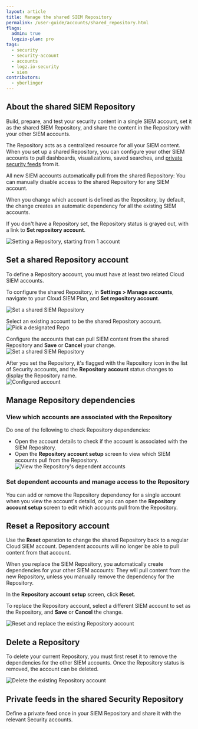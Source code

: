 ```yaml
---
layout: article
title: Manage the shared SIEM Repository
permalink: /user-guide/accounts/shared_repository.html
flags:
  admin: true
  logzio-plan: pro
tags:
  - security
  - security-account
  - accounts
  - logz.io-security
  - siem
contributors:
  - yberlinger
---
```


## About the shared SIEM Repository 

Build, prepare, and test your security content in a single SIEM account, set it as the shared SIEM Repository, and share the content in the Repository with your other SIEM accounts.

The Repository acts as a centralized resource for all your SIEM content. When you set up a shared Repository, you can configure your other SIEM accounts to pull dashboards, visualizations, saved searches, and [private security feeds](/user-guide/cloud-siem/private-feeds) from it. 

All new SIEM accounts automatically pull from the shared Repository: You can manually disable access to the shared Repository for any SIEM account.

When you change which account is defined as the Repository, by default, the change creates an automatic dependency for all the existing SIEM accounts. 

If you don't have a Repository set, the Repository status is grayed out, with a link to **Set repository account**. 

![Setting a Repository, starting from 1 account](https://dytvr9ot2sszz.cloudfront.net/logz-docs/accounts/repo-setup_start_from_1acct.gif)

<!--WIP placeholder for shared Repository topic WIIFM  -->

## Set a shared Repository account
To define a Repository account, you must have at least two related Cloud SIEM accounts.

To configure the shared Repository, in **Settings > Manage accounts**, navigate to your Cloud SIEM Plan, and **Set repository account**.


![Set a shared SIEM Repository](https://dytvr9ot2sszz.cloudfront.net/logz-docs/accounts/repo_set-account.png)

Select an existing account to be the shared Repository account.
![Pick a designated Repo](https://dytvr9ot2sszz.cloudfront.net/logz-docs/accounts/repo_picklist.gif) 

Configure the accounts that can pull SIEM content from the shared Repository and **Save** or **Cancel** your change. 
![Set a shared SIEM Repository ](https://dytvr9ot2sszz.cloudfront.net/logz-docs/accounts/repo_dependent_accts.png)

After you set the Repository, it's flagged with the Repository icon <!--<i class="li li-repository"></i> -->in the list of Security accounts, and the **Repository account** status changes to display the Repository name.  
![Configured account](https://dytvr9ot2sszz.cloudfront.net/logz-docs/accounts/repo_all_set.png)


## Manage Repository dependencies

### View which accounts are associated with the Repository

Do one of the following to check Repository dependencies: 

- Open the account details to check if the account is associated with the SIEM Repository.
- Open the **Repository account setup** screen to view which SIEM accounts pull from the Repository.
    ![View the Repository's dependent accounts](https://dytvr9ot2sszz.cloudfront.net/logz-docs/accounts/repo_view_dependant_accts.gif)

### Set dependent accounts and manage access to the Repository

You can add or remove the Repository dependency for a single account when you view the account's detaild, or you can   open the **Repository account setup** screen to edit which accounts pull from the Repository.

## Reset a Repository account

Use the **Reset** operation to change the shared Repository back to a regular Cloud SIEM account. Dependent accounts will no longer be able to pull content from that account.

When you replace the SIEM Repository, you automatically create dependencies for your other SIEM accounts: They will pull content from the new Repository, unless you manually remove the dependency for the Repository.

In the **Repository account setup** screen, click **Reset**. 

To replace the Repository account, select a different SIEM account to set as the Repository, and **Save** or **Cancel** the change. 

![Reset and replace the existing Repository account](https://dytvr9ot2sszz.cloudfront.net/logz-docs/accounts/repo_reset.gif)


## Delete a Repository 

To delete your current Repository, you must first reset it to remove the dependencies for the other SIEM accounts. Once the Repository status is removed, the account can be deleted.

![Delete the existing Repository account](https://dytvr9ot2sszz.cloudfront.net/logz-docs/accounts/repo_reset-delete.gif)

## Private feeds in the shared Security Repository

Define a private feed once in your SIEM Repository and share it with the relevant Security accounts.
